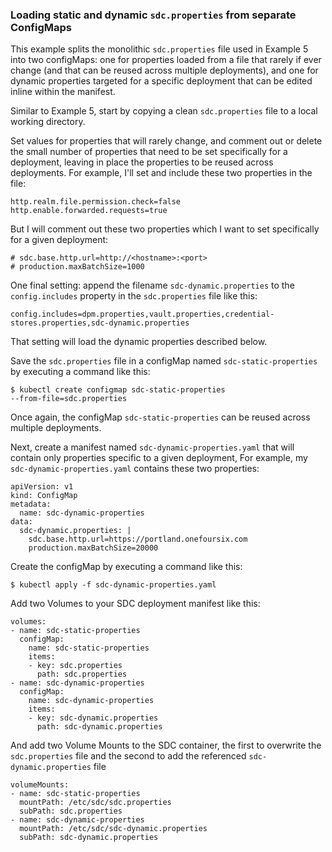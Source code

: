 ### Loading static and dynamic <code>sdc.properties</code> from separate ConfigMaps

This example splits the monolithic <code>sdc.properties</code> file used in Example 5 into two configMaps: one for properties loaded from a file that rarely if ever change (and that can be reused across multiple deployments), and one for dynamic properties targeted for a specific deployment that can be edited inline within the manifest.

Similar to Example 5, start by copying a clean <code>sdc.properties</code> file to a local working directory.

Set values for properties that will rarely change, and comment out or delete the small number of properties that need to be set specifically for a deployment, leaving in place the properties to be reused across deployments.  For example, I'll set and include these two properties in the file:

    http.realm.file.permission.check=false
    http.enable.forwarded.requests=true
    
But I will comment out these two properties which I want to set specifically for a given deployment:

    # sdc.base.http.url=http://<hostname>:<port>
    # production.maxBatchSize=1000
    
One final setting:  append the filename <code>sdc-dynamic.properties</code> to the <code>config.includes</code> property in the <code>sdc.properties</code> file like this:

    config.includes=dpm.properties,vault.properties,credential-stores.properties,sdc-dynamic.properties

That setting will load the dynamic properties described below.

Save the <code>sdc.properties</code> file in a configMap named <code>sdc-static-properties</code> by executing a command like this:

<code>$ kubectl create configmap sdc-static-properties --from-file=sdc.properties</code>

Once again, the configMap <code>sdc-static-properties</code> can be reused across multiple deployments.

Next, create a manifest named <code>sdc-dynamic-properties.yaml</code> that will contain only properties specific to a given deployment,  For example, my <code>sdc-dynamic-properties.yaml</code> contains  these two properties:

    apiVersion: v1
    kind: ConfigMap
    metadata:
      name: sdc-dynamic-properties
    data:
      sdc-dynamic.properties: |
        sdc.base.http.url=https://portland.onefoursix.com
        production.maxBatchSize=20000
    
Create the configMap by executing a command like this:

<code>$ kubectl apply -f sdc-dynamic-properties.yaml</code>

Add two Volumes to your SDC deployment manifest like this:

    volumes:
    - name: sdc-static-properties
      configMap:
        name: sdc-static-properties
        items:
        - key: sdc.properties
          path: sdc.properties
    - name: sdc-dynamic-properties
      configMap:
        name: sdc-dynamic-properties
        items:
        - key: sdc-dynamic.properties
          path: sdc-dynamic.properties
        
And add two Volume Mounts to the SDC container, the first to overwrite the <code>sdc.properties</code> file and the second to add the referenced <code>sdc-dynamic.properties</code> file

    volumeMounts:
    - name: sdc-static-properties
      mountPath: /etc/sdc/sdc.properties
      subPath: sdc.properties
    - name: sdc-dynamic-properties
      mountPath: /etc/sdc/sdc-dynamic.properties
      subPath: sdc-dynamic.properties

 
